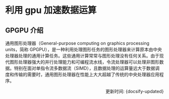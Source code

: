 # 利用 gpu 加速数据运算

## GPGPU 介绍

通用图形处理器（General-purpose computing on graphics processing units，简称 GPGPU），是一种利用处理图形任务的图形处理器来计算原本由中央处理器处理的通用计算任务。这些通用计算常常与图形处理没有任何关系。由于现代图形处理器强大的并行处理能力和可编程流水线，令流处理器可以处理非图形数据。特别在面对单指令流多数据流（SIMD），且数据处理的运算量远大于数据调度和传输的需要时，通用图形处理器在性能上大大超越了传统的中央处理器应用程序。

<div style="float: right">更新时间: {docsify-updated}</div>
